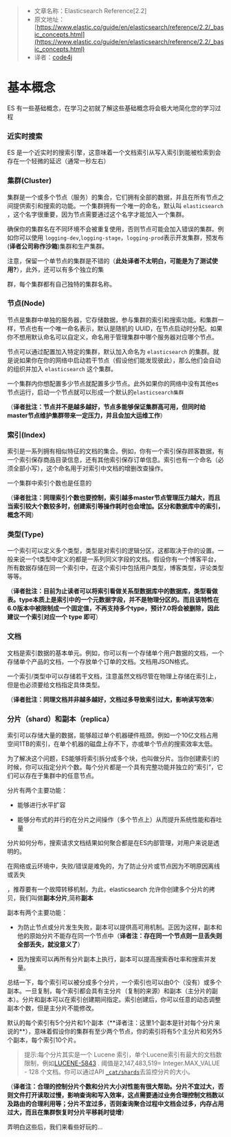 >* 文章名称：Elasticsearch Reference[2.2]
>* 原文地址：[https://www.elastic.co/guide/en/elasticsearch/reference/2.2/_basic_concepts.html](https://www.elastic.co/guide/en/elasticsearch/reference/2.2/_basic_concepts.html)
>* 译者：[code4j](https://github.com/rpgmakervx)

# 基本概念

ES 有一些基础概念，在学习之初就了解这些基础概念将会极大地简化您的学习过程



### 近实时搜索



ES 是一个近实时的搜索引擎，这意味着一个文档索引从写入索引到能被检索到会存在一个轻微的延迟（通常一秒左右）

### 集群(Cluster)

集群是一个或多个节点（服务）的集合，它们拥有全部的数据，并且在所有节点之间提供索引和搜索的功能。一个集群拥有一个唯一的命名，默认叫 `elasticsearch` ，这个名字很重要，因为节点需要通过这个名字才能加入一个集群。

确保你的集群名在不同环境不会被重复使用，否则节点可能会加入错误的集群。例如你可以使用  `logging-dev`,`logging-stage`，`logging-prod`表示开发集群，预发布\(**译者公司称作沙箱**\)集群和生产集群。

注意，保留一个单节点的集群是不错的（**此处译者不太明白，可能是为了测试使用?**），此外，还可以有多个独立的集

群，每个集群都有自己独特的集群名称。

### 节点(Node)

节点是集群中单独的服务器，它存储数据，参与集群的索引和搜索功能。和集群一样，节点也有一个唯一命名表示，默认是随机的 UUID，在节点启动时分配。如果你不想用默认命名可以自定义，命名用于管理集群中哪个服务器对应哪个节点。

节点可以通过配置加入特定的集群，默认加入命名为 `elasticsearch` 的集群。就是说如果你在你的网络中启动若干节点（假设他们能发现彼此），那么他们会自动的组织并加入 `elasticsearch` 这个集群。

一个集群内你想配置多少节点就配置多少节点。此外如果你的网络中没有其他es节点运行，启动一个节点就可以形成一个默认的`elasticsearch集群`

（**译者批注：节点并不是越多越好，节点多能够保证集群高可用，但同时给master节点维护集群带来一定压力，并且会加大运维工作**）

### 索引(Index)

索引是一系列拥有相似特征的文档的集合。例如，你有一个索引保存顾客数据，有一个索引保存商品目录信息，还有其他索引保存订单信息。索引也有一个命名（必须全部小写），这个命名用于对索引中文档的增删改查操作。

一个集群中索引个数也是任意的

（**译者批注：同理索引个数也要控制，索引越多master节点管理压力越大，而且当索引较大个数较多时，创建索引等操作耗时也会增加。区分和数据库中的索引，概念不同**）

### 类型(Type)

一个索引可以定义多个类型，类型是对索引的逻辑分区，这都取决于你的设置。一般来说一个t类型中定义的都是一系列同义字段的文档。假设你有一个博客平台，所有数据存储在同一个索引中，在这个索引中包括用户类型，博客类型，评论类型等等。

（**译者批注：目前为止读者可以将索引看做关系型数据库中的数据库，类型看做表。type本质上是索引中的一个元数据字段，并不是物理分区的。而且该特性在6.0版本中被限制成一个固定值，不再支持多个type，预计7.0将会被删除，因此建议一个索引对应一个 type 即可**）

### 文档

文档是索引数据的基本单元。例如，你可以有一个存储单个用户数据的文档，一个存储单个产品的文档，一个存放单个订单的文档。文档用JSON格式。

一个索引/类型中可以存储若干文档，注意虽然文档尽管在物理上存储在索引上，但是也必须要给文档指定具体类型。

（**译者批注：同理文档并非越多越好，文档过多导致索引过大，影响读写效率**）

### 分片（shard）和副本（replica）

索引可以存储大量的数据，能够超过单个机器硬件瓶颈。例如一个10亿文档占用空间1TB的索引，在单个机器的磁盘上存不下，亦或单个节点的搜索效率太低。

为了解决这个问题，ES能够将索引拆分成多个块，也叫做分片。当你创建索引的时候，你可以指定分片个数。每个分片都是一个具有完整功能并独立的“索引”，它们可以存在于集群中的任意节点。

分片有两个主要功能：

* 能够进行水平扩容

* 能够分布式的并行的在分片之间操作（多个节点上）从而提升系统性能和吞吐量

分片如何分布，搜索请求文档结果如何聚合都是在ES内部管理，对用户来说是透明的。

在网络或云环境中，失败/错误是难免的，为了防止分片或节点因为不明原因离线或丢失

，推荐要有一个故障转移机制，为此，elasticsearch 允许你创建多个分片的拷贝，我们叫做**副本分片**,简称**副本**

副本有两个主要功能：

* 为防止节点或分片发生失败，副本可以提供高可用机制。正因为这样，副本和他的原始分片不能存在同一个节点中（**译者注：存在同一个节点则一旦丢失则全部丢失，就没意义了**）

* 因为搜索可以再所有分片副本上执行，副本可以提高搜索吞吐率和搜索并发量。

总结一下，每个索引可以被分成多个分片，一个索引也可以由0个（没有）或多个副本。一旦复制，每个索引都会具有主分片（复制的来源）和副本（主分片的副本）。分片和副本可以在索引创建期间指定。索引创建后，你可以任意的动态调整副本个数，但是主分片不能修改。

默认的每个索引有5个分片和1个副本（\*\*译者注：这里1个副本是针对每个分片来说的\*\*），意味着假设你的集群有至少两个节点，你的索引将有5个主分片和另外5个副本，每个索引10个片。

> 提示:每个分片其实是一个 Lucene 索引，单个Lucene索引有最大的文档数限制，例如[LUCENE-5843]([https://issues.apache.org/jira/browse/LUCENE-5843) . 阈值是2,147,483,519= Integer.MAX_VALUE - 128 个文档。你可以通过API [`_cat/shards`]([https://www.elastic.co/guide/en/elasticsearch/reference/2.2/cat-shards.html](https://www.elastic.co/guide/en/elasticsearch/reference/2.2/cat-shards.html) "cat shards")去监控分片的大小。

（**译者注：合理的控制分片个数和分片大小对性能有很大帮助。分片不宜过大，否则文件打开读取过慢，影响查询和写入效率，这点需要通过业务合理控制文档数以及路由的合理利用等；分片不宜过多，否则查询聚合过程中文档会过多，内存占用过大，而且在集群恢复时分片平移耗时徒增**）

弄明白这些后，我们来看些好玩的...

